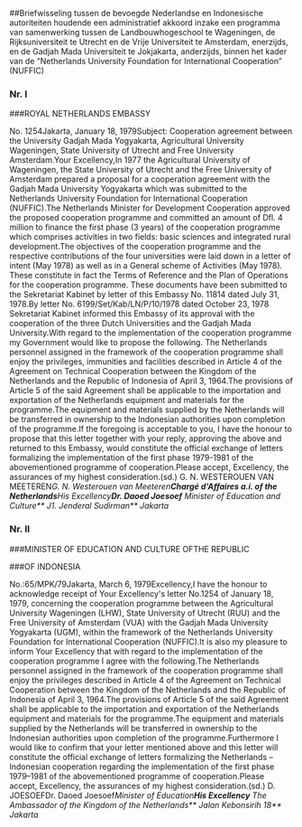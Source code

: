 <meta http-equiv='Content-Type' content='text/html; charset=utf-8' />

##Briefwisseling tussen de bevoegde Nederlandse en Indonesische autoriteiten houdende een administratief akkoord inzake een programma van samenwerking tussen de Landbouwhogeschool te Wageningen, de Rijksuniversiteit te Utrecht en de Vrije Universiteit te Amsterdam, enerzijds, en de Gadjah Mada Universiteit te Jokjakarta, anderzijds, binnen het kader van de “Netherlands University Foundation for International Cooperation” (NUFFIC)

### Nr.  I  

###ROYAL NETHERLANDS EMBASSY

No. 1254Jakarta, January 18, 1979Subject: Cooperation agreement between the University Gadjah Mada Yogyakarta, Agricultural University Wageningen, State University of Utrecht and Free University Amsterdam.Your Excellency,In 1977 the Agricultural University of Wageningen, the State University of Utrecht and the Free University of Amsterdam prepared a proposal for a cooperation agreement with the Gadjah Mada University Yogyakarta which was submitted to the Netherlands University Foundation for International Cooperation (NUFFIC).The Netherlands Minister for Development Cooperation approved the proposed cooperation programme and committed an amount of Dfl. 4 million to finance the first phase (3 years) of the cooperation programme which comprises activities in two fields: basic sciences and integrated rural development.The objectives of the cooperation programme and the respective contributions of the four universities were laid down in a letter of intent (May 1978) as well as in a General scheme of Activities (May 1978). These constitute in fact the Terms of Reference and the Plan of Operations for the cooperation programme. These documents have been submitted to the Sekretariat Kabinet by letter of this Embassy No. 11814 dated July 31, 1978.By letter No. 6199/Set/Kab/LN/P/10/1978 dated October 23, 1978 Sekretariat Kabinet informed this Embassy of its approval with the cooperation of the three Dutch Universities and the Gadjah Mada University.With regard to the implementation of the cooperation programme my Government would like to propose the following. The Netherlands personnel assigned in the framework of the cooperation programme shall enjoy the privileges, immunities and facilities described in Article 4 of the Agreement on Technical Cooperation between the Kingdom of the Netherlands and the Republic of Indonesia of April 3, 1964.The provisions of Article 5 of the said Agreement shall be applicable to the importation and exportation of the Netherlands equipment and materials for the programme.The equipment and materials supplied by the Netherlands will be transferred in ownership to the Indonesian authorities upon completion of the programme.If the foregoing is acceptable to you, I have the honour to propose that this letter together with your reply, approving the above and returned to this Embassy, would constitute the official exchange of letters formalizing the implementation of the first phase 1979-1981 of the abovementioned programme of cooperation.Please accept, Excellency, the assurances of my highest consideration.(sd.) G. N. WESTEROUEN VAN MEETEREN*G. N. Westerouen van Meeteren**Chargé d'Affaires a.i. of the Netherlands**His Excellency**Dr. Daoed Joesoef** Minister of Education and Culture** J1. Jenderal Sudirman** Jakarta*

### Nr.  II  

###MINISTER OF EDUCATION AND CULTURE OFTHE REPUBLIC

###OF INDONESIA

No.:65/MPK/79Jakarta, March 6, 1979Excellency,I have the honour to acknowledge receipt of Your Excellency's letter No.1254 of January 18, 1979, concerning the cooperation programme between the Agricultural University Wageningen (LHW), State University of Utrecht (RUU) and the Free University of Amsterdam (VUA) with the Gadjah Mada University Yogyakarta (UGM), within the framework of the Netherlands University Foundation for International Cooperation (NUFFIC).It is also my pleasure to inform Your Excellency that with regard to the implementation of the cooperation programme I agree with the following.The Netherlands personnel assigned in the framework of the cooperation programme shall enjoy the privileges described in Article 4 of the Agreement on Technical Cooperation between the Kingdom of the Netherlands and the Republic of Indonesia of April 3, 1964.The provisions of Article 5 of the said Agreement shall be applicable to the importation and exportation of the Netherlands equipment and materials for the programme.The equipment and materials supplied by the Netherlands will be transferred in ownership to the Indonesian authorities upon completion of the programme.Furthermore I would like to confirm that your letter mentioned above and this letter will constitute the official exchange of letters formalizing the Netherlands – Indonesian cooperation regarding the implementation of the first phase 1979–1981 of the abovementioned programme of cooperation.Please accept, Excellency, the assurances of my highest consideration.(sd.) D. JOESOEFDr. Daoed Joesoef*Minister of Education**His Excellency** The Ambassador of the Kingdom of the Netherlands** Jalan Kebonsirih 18** Jakarta*
